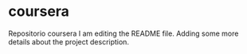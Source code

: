 # coursera
Repositorio coursera
I am editing the README file. Adding some more details about the project description.
